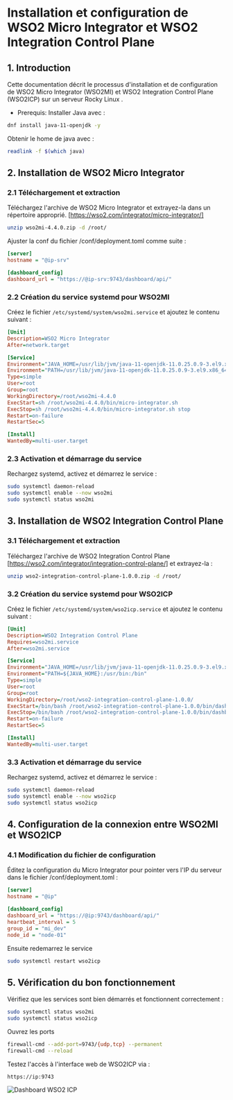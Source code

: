 # Installation et configuration de WSO2 Micro Integrator et WSO2 Integration Control Plane

## 1. Introduction

Cette documentation décrit le processus d'installation et de configuration de WSO2 Micro Integrator (WSO2MI) et WSO2 Integration Control Plane (WSO2ICP) sur un serveur Rocky Linux .

- Prerequis:
Installer Java avec :

```bash
dnf install java-11-openjdk -y
```

Obtenir le home de java avec :

```bash
readlink -f $(which java)
```

## 2. Installation de WSO2 Micro Integrator

### 2.1 Téléchargement et extraction

Téléchargez l'archive de WSO2 Micro Integrator et extrayez-la dans un répertoire approprié. [https://wso2.com/integrator/micro-integrator/]

```bash
unzip wso2mi-4.4.0.zip -d /root/
```

Ajuster la conf du fichier  <MI-HOME>/conf/deployment.toml comme suite :

```ini
[server]
hostname = "@ip-srv" 

[dashboard_config]
dashboard_url = "https://@ip-srv:9743/dashboard/api/"

```

### 2.2 Création du service systemd pour WSO2MI

Créez le fichier `/etc/systemd/system/wso2mi.service` et ajoutez le contenu suivant :

```ini
[Unit]
Description=WSO2 Micro Integrator
After=network.target

[Service]
Environment="JAVA_HOME=/usr/lib/jvm/java-11-openjdk-11.0.25.0.9-3.el9.x86_64"
Environment="PATH=/usr/lib/jvm/java-11-openjdk-11.0.25.0.9-3.el9.x86_64/bin:/usr/bin:/bin"
Type=simple
User=root
Group=root
WorkingDirectory=/root/wso2mi-4.4.0
ExecStart=sh /root/wso2mi-4.4.0/bin/micro-integrator.sh
ExecStop=sh /root/wso2mi-4.4.0/bin/micro-integrator.sh stop
Restart=on-failure
RestartSec=5

[Install]
WantedBy=multi-user.target
```

### 2.3 Activation et démarrage du service

Rechargez systemd, activez et démarrez le service :

```bash
sudo systemctl daemon-reload
sudo systemctl enable --now wso2mi
sudo systemctl status wso2mi
```

## 3. Installation de WSO2 Integration Control Plane

### 3.1 Téléchargement et extraction

Téléchargez l'archive de WSO2 Integration Control Plane [https://wso2.com/integrator/integration-control-plane/] et extrayez-la :

```bash
unzip wso2-integration-control-plane-1.0.0.zip -d /root/
```

### 3.2 Création du service systemd pour WSO2ICP

Créez le fichier `/etc/systemd/system/wso2icp.service` et ajoutez le contenu suivant :

```ini
[Unit]
Description=WSO2 Integration Control Plane
Requires=wso2mi.service
After=wso2mi.service

[Service]
Environment="JAVA_HOME=/usr/lib/jvm/java-11-openjdk-11.0.25.0.9-3.el9.x86_64"
Environment="PATH=${JAVA_HOME}:/usr/bin:/bin"
Type=simple
User=root
Group=root
WorkingDirectory=/root/wso2-integration-control-plane-1.0.0/
ExecStart=/bin/bash /root/wso2-integration-control-plane-1.0.0/bin/dashboard.sh
ExecStop=/bin/bash /root/wso2-integration-control-plane-1.0.0/bin/dashboard.sh stop
Restart=on-failure
RestartSec=5

[Install]
WantedBy=multi-user.target
```

### 3.3 Activation et démarrage du service

Rechargez systemd, activez et démarrez le service :

```bash
sudo systemctl daemon-reload
sudo systemctl enable --now wso2icp
sudo systemctl status wso2icp
```

## 4. Configuration de la connexion entre WSO2MI et WSO2ICP

### 4.1 Modification du fichier de configuration

Éditez la configuration du Micro Integrator pour pointer vers l'IP du serveur dans le fichier <MI-ICP-HOME>/conf/deployment.toml
:

```ini
[server]
hostname = "@ip"

[dashboard_config]
dashboard_url = "https://@ip:9743/dashboard/api/"
heartbeat_interval = 5
group_id = "mi_dev"
node_id = "node-01"
```

Ensuite redemarrez le service

```bash
sudo systemctl restart wso2icp
```

## 5. Vérification du bon fonctionnement

Vérifiez que les services sont bien démarrés et fonctionnent correctement :

```bash
sudo systemctl status wso2mi
sudo systemctl status wso2icp
```

Ouvrez les ports

```bash
firewall-cmd --add-port=9743/{udp,tcp} --permanent 
firewall-cmd --reload
```

Testez l'accès à l'interface web de WSO2ICP via :

```
https://ip:9743
```

![Dashboard WSO2 ICP](pictures/wso2-icp-dashboard.png)
